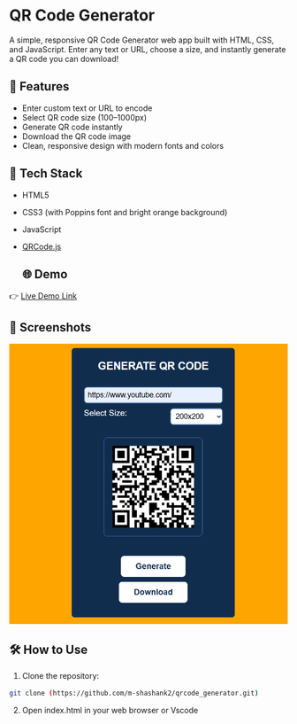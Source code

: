 # QR Code Generator

A simple, responsive QR Code Generator web app built with HTML, CSS, and JavaScript. Enter any text or URL, choose a size, and instantly generate a QR code you can download!

## 🚀 Features

- Enter custom text or URL to encode
- Select QR code size (100–1000px)
- Generate QR code instantly
- Download the QR code image
- Clean, responsive design with modern fonts and colors

## 🎨 Tech Stack

- HTML5
- CSS3 (with Poppins font and bright orange background)
- JavaScript
- [QRCode.js](https://github.com/davidshimjs/qrcodejs)

  ## 🌐 Demo

👉 [Live Demo Link](https://github.com/m-shashank2/qrcode_generator/raw/main/qrcode.png?raw=true)

## 📸 Screenshots

![QR Code Generator Screenshot](https://github.com/m-shashank2/qrcode_generator/blob/main/qrcode.png?raw=true)
## 🛠️ How to Use

1. Clone the repository:
```bash
git clone (https://github.com/m-shashank2/qrcode_generator.git)   
```
2. Open index.html in your web browser or Vscode 
